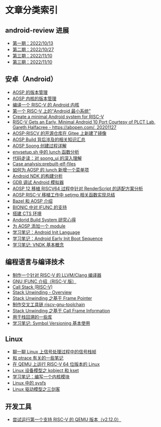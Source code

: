 # 文章分类索引

## android-review 进展

- [第一期：2022/10/13][40]
- [第二期：2022/10/27][41]
- [第三期：2022/11/10][46]
- [第三期：2022/11/10][47]

## 安卓（Android）

- [AOSP 的版本管理][1]
- [AOSP 内核的版本管理][2]
- [编译一个 RISC-V 的 Android 内核][3]
- [第一个 RISC-V 上的“Android 最小系统”][5]
- [Create a minimal Android system for RISC-V][31]
- [RISC-V Gets an Early, Minimal Android 10 Port Courtesy of PLCT Lab, Gareth Halfacree - https://abopen.com/, 20201127][32]
- [AOSP-RISCV 的开源仓库在 Gitee 上新建了镜像][6]
- [AOSP Build 背后涉及的相关知识汇总][7]
- [AOSP Soong 创建过程详解][8]
- [envsetup.sh 中的 lunch 函数分析][9]
- [代码走读：对 soong_ui 的深入理解][10]
- [Case analysis:prebuilt-elf-files][11]
- [如何为 AOSP 的 lunch 新增一个菜单项][12]
- [Android NDK 的构建分析][13]
- [GDB 调试 Android 模拟器][15]
- [AOSP 12 移植 RISCV64 过程中针对 RenderScript 的适配方案分析][16]
- [AOSP RISC-V 移植工作中 setjmp 相关函数实现总结][17]
- [Bazel 和 AOSP 介绍][18]
- [BIONIC 中对 IFUNC 的支持][20]
- [搭建 CTS 环境][21]
- [Andorid Build System 研究心得][33]
- [为 AOSP 添加一个 module][34]
- [学习笔记：Android Init Language][35]
- [学习笔记：Android Early Init Boot Sequence][36]
- [学习笔记: VNDK 基本概念][37]

## 编程语言与编译技术

- [制作一个针对 RISC-V 的 LLVM/Clang 编译器][4]
- [GNU IFUNC 介绍（RISC-V 版）][19]
- [Call Stack (RISC-V)][22]
- [Stack Unwinding - Overview][23]
- [Stack Unwinding 之基于 Frame Pointer][24]
- [制作交叉工具链 riscv-gnu-toolchain][25]
- [Stack Unwinding 之基于 Call Frame Information][26]
- [用于栈回溯的一些库][28]
- [学习笔记: Symbol Versioning 基本使用][38]


## Linux

- [聊一聊 Linux 上信号处理过程中的信号栈帧][27]
- [和 ptrace 有关的一些笔记][29]
- [在 QEMU 上运行 RISC-V 64 位版本的 Linux][30]
- [Linux 设备模型之 kobject 和 kset][42]
- [学习笔记：编写一个内核模块][43]
- [Linux 中的 sysfs][44]
- [Linux 驱动模型之三剑客][45]

## 开发工具

- [尝试运行第一个支持 RISC-V 的 QEMU 版本（v2.12.0）][14]


[1]: ./20200911-platform-version.md
[2]: ./20200915-android-linux-version.md
[3]: ./20200929-build-riscv-android-kernel.md
[4]: ./20201009-create-clang-riscv.md
[5]: ./20201120-first-rv-android-mini-system.md
[6]: ./20201215-opensrc-on-gitee.md
[7]: ./20201230-android-build-sum.md
[8]: ./20210111-soong-process.md
[9]: ./20211026-lunch.md
[10]: ./20211102-codeanalysis-soong_ui.md
[11]: ./20220226-case-prebuilt-elf-files.md
[12]: ./20220315-howto-add-lunch-entry.md
[13]: ./20220402-understand-how-ndk-built.md
[14]: ./20220406-qemu-riscv-2.12.md
[15]: ./20220412-howto-gdb-android-emulator.md
[16]: ./20220509-renderscipt-adaptation-analysis-in-android12-riscv64-porting.md
[17]: ./20220511-aosp-riscv-setjmp.md
[18]: ./20220615-introduce-bazel-for-aosp.md
[19]: ./20220621-ifunc.md
[20]: ./20220623-ifunc-bionic.md
[21]: ./20220705-build-the-cts.md
[22]: ./20220717-call-stack.md
[23]: ./20220719-stack-unwinding.md
[24]: ./20220719-stackuw-fp.md
[25]: ./20220721-riscv-gcc.md
[26]: ./20220721-stackuw-cfi.md
[27]: ./20220816-signal-frame.md
[28]: ./20220819-libunwind.md
[29]: ./20220829-ptrace.md
[30]: https://zhuanlan.zhihu.com/p/258394849
[31]: https://plctlab.github.io/aosp/create-a-minimal-android-system-for-riscv.html
[32]: https://abopen.com/news/risc-v-gets-an-early-minimal-android-10-port-courtesy-of-plct-lab/
[33]: ./20220905-aosp-build-system.md
[34]: ./20220908-add-app-in-aosp.md
[35]: ./20220915-andorid-init-language.md
[36]: ./20220916-android-early-boot-sequence.md
[37]: ./20220923-vndk.md
[38]: ./20221008-symbol-version.md
[40]: ./android-review/20221013.md
[41]: ./android-review/20221028.md
[42]: ./20221029-kobject-kset.md
[43]: ./20221101-write-lkm.md
[44]: ./20221101-sysfs.md
[45]: ./20221102-bus-device-driver.md
[46]: ./android-review/20221111.md
[47]: ./android-review/20221125.md